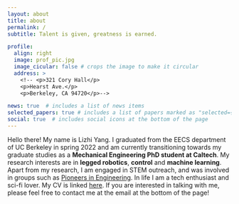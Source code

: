 ```yaml
---
layout: about
title: about
permalink: /
subtitle: Talent is given, greatness is earned.

profile:
  align: right
  image: prof_pic.jpg
  image_cicular: false # crops the image to make it circular
  address: >
    <!-- <p>321 Cory Hall</p>
    <p>Hearst Ave.</p>
    <p>Berkeley, CA 94720</p>-->

news: true  # includes a list of news items
selected_papers: true # includes a list of papers marked as "selected={true}"
social: true  # includes social icons at the bottom of the page
---
```


Hello there! My name is Lizhi Yang. I graduated from the EECS department of UC Berkeley in spring 2022 and am currently transitioning towards my graduate studies as a **Mechanical Engineering PhD student at Caltech**. My research interests are in **legged robotics**, **control** and **machine learning**. Apart from my research, I am engaged in STEM outreach, and was involved in groups such as [Pioneers in Engineering](https://pioneers.berkeley.edu/). In life I am a tech enthusiast and sci-fi lover. My CV is linked [here](/assets/pdf/Yang_Lizhi_CV.pdf). If you are interested in talking with me, please feel free to contact me at the email at the bottom of the page!

<!-- Write your biography here. Tell the world about yourself. Link to your favorite [subreddit](http://reddit.com). You can put a picture in, too. The code is already in, just name your picture `prof_pic.jpg` and put it in the `img/` folder.

Put your address / P.O. box / other info right below your picture. You can also disable any these elements by editing `profile` property of the YAML header of your `_pages/about.md`. Edit `_bibliography/papers.bib` and Jekyll will render your [publications page](/al-folio/publications/) automatically.

Link to your social media connections, too. This theme is set up to use [Font Awesome icons](http://fortawesome.github.io/Font-Awesome/) and [Academicons](https://jpswalsh.github.io/academicons/), like the ones below. Add your Facebook, Twitter, LinkedIn, Google Scholar, or just disable all of them. -->
